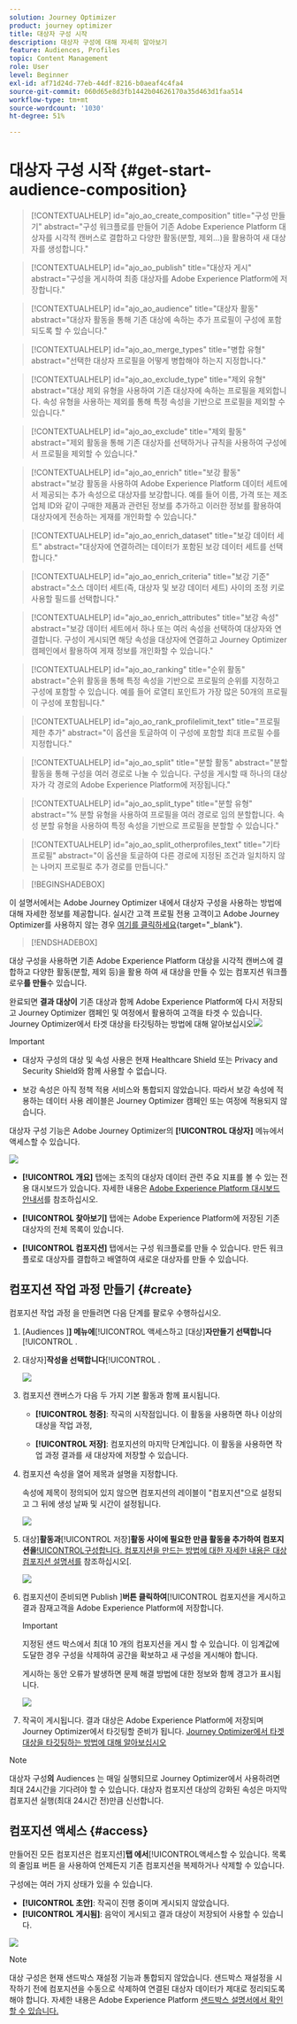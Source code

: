 ```yaml
---
solution: Journey Optimizer
product: journey optimizer
title: 대상자 구성 시작
description: 대상자 구성에 대해 자세히 알아보기
feature: Audiences, Profiles
topic: Content Management
role: User
level: Beginner
exl-id: af71d24d-77eb-44df-8216-b0aeaf4c4fa4
source-git-commit: 060d65e8d3fb1442b04626170a35d463d1faa514
workflow-type: tm+mt
source-wordcount: '1030'
ht-degree: 51%

---
```


# 대상자 구성 시작 {#get-start-audience-composition}

>[!CONTEXTUALHELP]
>id="ajo_ao_create_composition"
>title="구성 만들기"
>abstract="구성 워크플로를 만들어 기존 Adobe Experience Platform 대상자를 시각적 캔버스로 결합하고 다양한 활동(분할, 제외...)을 활용하여 새 대상자를 생성합니다."

>[!CONTEXTUALHELP]
>id="ajo_ao_publish"
>title="대상자 게시"
>abstract="구성을 게시하여 최종 대상자를 Adobe Experience Platform에 저장합니다."

>[!CONTEXTUALHELP]
>id="ajo_ao_audience"
>title="대상자 활동"
>abstract="대상자 활동을 통해 기존 대상에 속하는 추가 프로필이 구성에 포함되도록 할 수 있습니다."

>[!CONTEXTUALHELP]
>id="ajo_ao_merge_types"
>title="병합 유형"
>abstract="선택한 대상자 프로필을 어떻게 병합해야 하는지 지정합니다."

>[!CONTEXTUALHELP]
>id="ajo_ao_exclude_type"
>title="제외 유형"
>abstract="대상 제외 유형을 사용하여 기존 대상자에 속하는 프로필을 제외합니다. 속성 유형을 사용하는 제외를 통해 특정 속성을 기반으로 프로필을 제외할 수 있습니다."

>[!CONTEXTUALHELP]
>id="ajo_ao_exclude"
>title="제외 활동"
>abstract="제외 활동을 통해 기존 대상자를 선택하거나 규칙을 사용하여 구성에서 프로필을 제외할 수 있습니다."

>[!CONTEXTUALHELP]
>id="ajo_ao_enrich"
>title="보강 활동"
>abstract="보강 활동을 사용하여 Adobe Experience Platform 데이터 세트에서 제공되는 추가 속성으로 대상자를 보강합니다. 예를 들어 이름, 가격 또는 제조업체 ID와 같이 구매한 제품과 관련된 정보를 추가하고 이러한 정보를 활용하여 대상자에게 전송하는 게재를 개인화할 수 있습니다."

>[!CONTEXTUALHELP]
>id="ajo_ao_enrich_dataset"
>title="보강 데이터 세트"
>abstract="대상자에 연결하려는 데이터가 포함된 보강 데이터 세트를 선택합니다."

>[!CONTEXTUALHELP]
>id="ajo_ao_enrich_criteria"
>title="보강 기준"
>abstract="소스 데이터 세트(즉, 대상자 및 보강 데이터 세트) 사이의 조정 키로 사용할 필드를 선택합니다."

>[!CONTEXTUALHELP]
>id="ajo_ao_enrich_attributes"
>title="보강 속성"
>abstract="보강 데이터 세트에서 하나 또는 여러 속성을 선택하여 대상자와 연결합니다. 구성이 게시되면 해당 속성을 대상자에 연결하고 Journey Optimizer 캠페인에서 활용하여 게재 정보를 개인화할 수 있습니다."

>[!CONTEXTUALHELP]
>id="ajo_ao_ranking"
>title="순위 활동"
>abstract="순위 활동을 통해 특정 속성을 기반으로 프로필의 순위를 지정하고 구성에 포함할 수 있습니다. 예를 들어 로열티 포인트가 가장 많은 50개의 프로필이 구성에 포함됩니다."

>[!CONTEXTUALHELP]
>id="ajo_ao_rank_profilelimit_text"
>title="프로필 제한 추가"
>abstract="이 옵션을 토글하여 이 구성에 포함할 최대 프로필 수를 지정합니다."

<!-- [!CONTEXTUALHELP]
>id="ajo_ao_control_group_text"
>title="Control Group"
>abstract="Use control groups to isolate a portion of the profiles. This allows you to measure the impact of a marketing activity and make a comparison with the behavior of the rest of the population."-->

>[!CONTEXTUALHELP]
>id="ajo_ao_split"
>title="분할 활동"
>abstract="분할 활동을 통해 구성을 여러 경로로 나눌 수 있습니다. 구성을 게시할 때 하나의 대상자가 각 경로의 Adobe Experience Platform에 저장됩니다."

>[!CONTEXTUALHELP]
>id="ajo_ao_split_type"
>title="분할 유형"
>abstract="% 분할 유형을 사용하여 프로필을 여러 경로로 임의 분할합니다. 속성 분할 유형을 사용하여 특정 속성을 기반으로 프로필을 분할할 수 있습니다."

>[!CONTEXTUALHELP]
>id="ajo_ao_split_otherprofiles_text"
>title="기타 프로필"
>abstract="이 옵션을 토글하여 다른 경로에 지정된 조건과 일치하지 않는 나머지 프로필로 추가 경로를 만듭니다."

>[!BEGINSHADEBOX]

이 설명서에서는 Adobe Journey Optimizer 내에서 대상자 구성을 사용하는 방법에 대해 자세한 정보를 제공합니다. 실시간 고객 프로필 전용 고객이고 Adobe Journey Optimizer를 사용하지 않는 경우 [여기를 클릭하세요](https://experienceleague.adobe.com/docs/experience-platform/segmentation/ui/audience-composition.html?lang=ko){target="_blank"}.

>[!ENDSHADEBOX]

대상 구성을 사용하면 기존 Adobe Experience Platform 대상을 시각적 캔버스에 결합하고 다양한 활동(분할, 제외 등)을 활용 하여 새 대상을 만들 수 있는 컴포지션 워크플로우&#x200B;**를 만들**&#x200B;수 있습니다.

완료되면 **결과 대상이** 기존 대상과 함께 Adobe Experience Platform에 다시 저장되고 Journey Optimizer 캠페인 및 여정에서 활용하여 고객을 타겟 수 있습니다. Journey Optimizer에서 타겟 대상을 타깃팅하는 방법에 대해 알아보십시오![](assets/audiences-process.png)

>[!IMPORTANT]
>
>* 대상자 구성의 대상 및 속성 사용은 현재 Healthcare Shield 또는 Privacy and Security Shield와 함께 사용할 수 없습니다.
>
>* 보강 속성은 아직 정책 적용 서비스와 통합되지 않았습니다. 따라서 보강 속성에 적용하는 데이터 사용 레이블은 Journey Optimizer 캠페인 또는 여정에 적용되지 않습니다.

대상자 구성 기능은 Adobe Journey Optimizer의 **[!UICONTROL 대상자]** 메뉴에서 액세스할 수 있습니다.

![](assets/audiences-browse.png)

* **[!UICONTROL 개요]** 탭에는 조직의 대상자 데이터 관련 주요 지표를 볼 수 있는 전용 대시보드가 있습니다. 자세한 내용은 [Adobe Experience Platform 대시보드 안내서](https://experienceleague.adobe.com/docs/experience-platform/dashboards/guides/segments.html?lang=ko)를 참조하십시오.

* **[!UICONTROL 찾아보기]** 탭에는 Adobe Experience Platform에 저장된 기존 대상자의 전체 목록이 있습니다.

* **[!UICONTROL 컴포지션]** 탭에서는 구성 워크플로를 만들 수 있습니다. 만든 워크플로로 대상자를 결합하고 배열하여 새로운 대상자를 만들 수 있습니다.

## 컴포지션 작업 과정 만들기 {#create}

컴포지션 작업 과정 을 만들려면 다음 단계를 팔로우 수행하십시오.

1. [Audiences ]**] 메뉴에**[!UICONTROL &#x200B;액세스하고 [대상&#x200B;]**자만들기 선택합니다**[!UICONTROL .

1. 대상자&#x200B;]**작성을 선택합니다**[!UICONTROL .

   ![](assets/audiences-create.png)

1. 컴포지션 캔버스가 다음 두 가지 기본 활동과 함께 표시됩니다.

   * **[!UICONTROL 청중]**: 작곡의 시작점입니다. 이 활동을 사용하면 하나 이상의 대상을 작업 과정,

   * **[!UICONTROL 저장]**: 컴포지션의 마지막 단계입니다. 이 활동을 사용하면 작업 과정 결과를 새 대상자에 저장할 수 있습니다.

1. 컴포지션 속성을 열어 제목과 설명을 지정합니다.

   속성에 제목이 정의되어 있지 않으면 컴포지션의 레이블이 &quot;컴포지션&quot;으로 설정되고 그 뒤에 생성 날짜 및 시간이 설정됩니다.

   ![](assets/audiences-properties.png)

1. 대상&#x200B;]**활동과**[!UICONTROL &#x200B;저장&#x200B;]**활동 사이에 필요한 만큼 활동을 추가하여 컴포지션을**[!UICONTROL &#x200B;구성합니다. 컴포지션을 만드는 방법에 대한 자세한 내용은 대상 컴포지션 설명서를](https://experienceleague.adobe.com/en/docs/experience-platform/segmentation/ui/audience-composition) 참조하십시오[.

   ![](assets/audiences-publish.png)

1. 컴포지션이 준비되면 Publish ]**버튼 클릭하여**[!UICONTROL &#x200B;컴포지션을 게시하고 결과 잠재고객을 Adobe Experience Platform에 저장합니다.

   >[!IMPORTANT]
   >
   >지정된 샌드 박스에서 최대 10 개의 컴포지션을 게시 할 수 있습니다. 이 임계값에 도달한 경우 구성을 삭제하여 공간을 확보하고 새 구성을 게시해야 합니다.

   게시하는 동안 오류가 발생하면 문제 해결 방법에 대한 정보와 함께 경고가 표시됩니다.

   ![](assets/audiences-alerts.png)

1. 작곡이 게시됩니다. 결과 대상은 Adobe Experience Platform에 저장되며 Journey Optimizer에서 타깃팅할 준비가 됩니다. [Journey Optimizer에서 타겟 대상을 타깃팅하는 방법에 대해 알아보십시오](../audience/about-audiences.md#segments-in-journey-optimizer)

>[!NOTE]
>
>대상자 구성&#x200B;**의** Audiences 는 매일 실행되므로 Journey Optimizer에서 사용하려면 최대 24시간을 기다려야 할 수 있습니다. 대상자 컴포지션 대상의 강화된 속성은 마지막 컴포지션 실행(최대 24시간 전)만큼 신선합니다.

## 컴포지션 액세스 {#access}

만들어진 모든 컴포지션은 컴포지션&#x200B;]**탭 에서**[!UICONTROL &#x200B;액세스할 수 있습니다. 목록의 줄임표 버튼 을 사용하여 언제든지 기존 컴포지션을 복제하거나 삭제할 수 있습니다.

구성에는 여러 가지 상태가 있을 수 있습니다.

* **[!UICONTROL 초안]**: 작곡이 진행 중이며 게시되지 않았습니다.
* **[!UICONTROL 게시됨]**: 음악이 게시되고 결과 대상이 저장되어 사용할 수 있습니다.

![](assets/audiences-compositions.png)

>[!NOTE]
>
>대상 구성은 현재 샌드박스 재설정 기능과 통합되지 않았습니다. 샌드박스 재설정을 시작하기 전에 컴포지션을 수동으로 삭제하여 연결된 대상자 데이터가 제대로 정리되도록 해야 합니다. 자세한 내용은 Adobe Experience Platform [샌드박스 설명서에서 확인할 수 있습니다.](https://experienceleague.adobe.com/docs/experience-platform/sandbox/ui/user-guide.html#delete-audience-compositions)
